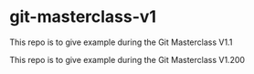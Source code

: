 # git-masterclass-v1

This repo is to give example during the Git Masterclass V1.1

This repo is to give example during the Git Masterclass V1.200

